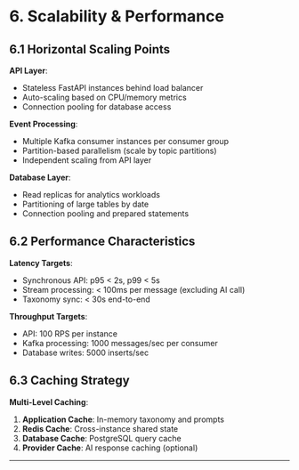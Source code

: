 # 6. Scalability & Performance

## 6.1 Horizontal Scaling Points

**API Layer**:
- Stateless FastAPI instances behind load balancer
- Auto-scaling based on CPU/memory metrics
- Connection pooling for database access

**Event Processing**:
- Multiple Kafka consumer instances per consumer group
- Partition-based parallelism (scale by topic partitions)
- Independent scaling from API layer

**Database Layer**:
- Read replicas for analytics workloads
- Partitioning of large tables by date
- Connection pooling and prepared statements

## 6.2 Performance Characteristics

**Latency Targets**:
- Synchronous API: p95 < 2s, p99 < 5s
- Stream processing: < 100ms per message (excluding AI call)
- Taxonomy sync: < 30s end-to-end

**Throughput Targets**:
- API: 100 RPS per instance
- Kafka processing: 1000 messages/sec per consumer
- Database writes: 5000 inserts/sec

## 6.3 Caching Strategy

**Multi-Level Caching**:
1. **Application Cache**: In-memory taxonomy and prompts
2. **Redis Cache**: Cross-instance shared state
3. **Database Cache**: PostgreSQL query cache
4. **Provider Cache**: AI response caching (optional)

---
